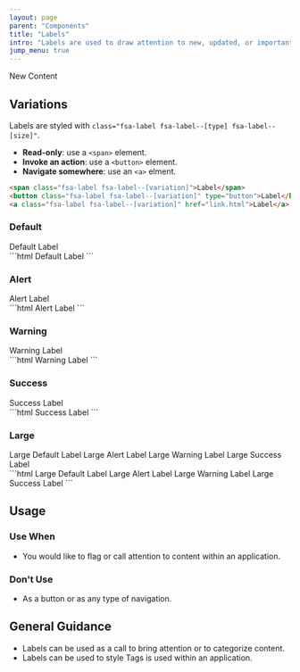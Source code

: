 ```yaml
---
layout: page
parent: "Components"
title: "Labels"
intro: "Labels are used to draw attention to new, updated, or important content within an application."
jump_menu: true
---
```


<div class="ds-preview">
  <span class="fsa-label fsa-label--success">New Content</span>
</div>

## Variations

Labels are styled with `class="fsa-label fsa-label--[type] fsa-label--[size]"`.

* **Read-only**: use a `<span>` element.
* **Invoke an action**: use a `<button>` element.
* **Navigate somewhere**: use an `<a>` elment.

```html
<span class="fsa-label fsa-label--[variation]">Label</span>
<button class="fsa-label fsa-label--[variation]" type="button">Label</button>
<a class="fsa-label fsa-label--[variation]" href="link.html">Label</a>
```

### Default

<div class="ds-preview">
  <span class="fsa-label">Default Label</span>
</div>
```html
<span class="fsa-label">Default Label</span>
```

### Alert

<div class="ds-preview">
  <span class="fsa-label fsa-label--alert">Alert Label</span>
</div>
```html
<span class="fsa-label fsa-label--alert">Alert Label</span>
```

### Warning

<div class="ds-preview">
  <span class="fsa-label fsa-label--warning">Warning Label</span>
</div>
```html
<span class="fsa-label fsa-label--warning">Warning Label</span>
```

### Success

<div class="ds-preview">
  <span class="fsa-label fsa-label--success">Success Label</span>
</div>
```html
<span class="fsa-label fsa-label--success">Success Label</span>
```

### Large

<div class="ds-preview">
  <span class="fsa-label fsa-label--large">Large Default Label</span>
  <span class="fsa-label fsa-label--alert fsa-label--large">Large Alert Label</span>
  <span class="fsa-label fsa-label--warning fsa-label--large">Large Warning Label</span>
  <span class="fsa-label fsa-label--success fsa-label--large">Large Success Label</span>
</div>
```html
<span class="fsa-label fsa-label--large">Large Default Label</span>
<span class="fsa-label fsa-label--alert fsa-label--large">Large Alert Label</span>
<span class="fsa-label fsa-label--warning fsa-label--large">Large Warning Label</span>
<span class="fsa-label fsa-label--success fsa-label--large">Large Success Label</span>
```

## Usage

### Use When

* You would like to flag or call attention to content within an application.

### Don't Use

* As a button or as any type of navigation.

## General Guidance

* Labels can be used as a call to bring attention or to categorize content.
* Labels can be used to style Tags is used within an application.
